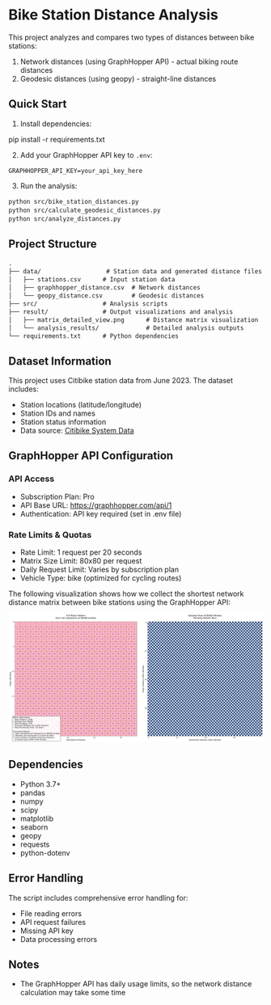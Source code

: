# Bike Station Distance Analysis

This project analyzes and compares two types of distances between bike stations:
1. Network distances (using GraphHopper API) - actual biking route distances
2. Geodesic distances (using geopy) - straight-line distances

## Quick Start

1. Install dependencies:

pip install -r requirements.txt


2. Add your GraphHopper API key to `.env`:
```
GRAPHHOPPER_API_KEY=your_api_key_here
```

3. Run the analysis:
```bash
python src/bike_station_distances.py
python src/calculate_geodesic_distances.py
python src/analyze_distances.py
```

## Project Structure

```
.
├── data/                  # Station data and generated distance files
│   ├── stations.csv      # Input station data
│   ├── graphhopper_distance.csv  # Network distances
│   └── geopy_distance.csv        # Geodesic distances
├── src/                  # Analysis scripts
├── result/               # Output visualizations and analysis
│   ├── matrix_detailed_view.png      # Distance matrix visualization
│   └── analysis_results/             # Detailed analysis outputs
└── requirements.txt      # Python dependencies
```

## Dataset Information

This project uses Citibike station data from June 2023. The dataset includes:
- Station locations (latitude/longitude)
- Station IDs and names
- Station status information
- Data source: [Citibike System Data](https://citibikenyc.com/system-data)
## GraphHopper API Configuration

### API Access
- Subscription Plan: Pro
- API Base URL: https://graphhopper.com/api/1
- Authentication: API key required (set in .env file)

### Rate Limits & Quotas
- Rate Limit: 1 request per 20 seconds
- Matrix Size Limit: 80x80 per request
- Daily Request Limit: Varies by subscription plan
- Vehicle Type: bike (optimized for cycling routes)


The following visualization shows how we collect the shortest network distance matrix between bike stations using the GraphHopper API:

![Matrix Detailed View](matrix_detailed_view.png)

## Dependencies

- Python 3.7+
- pandas
- numpy
- scipy
- matplotlib
- seaborn
- geopy
- requests
- python-dotenv

## Error Handling

The script includes comprehensive error handling for:
- File reading errors
- API request failures
- Missing API key
- Data processing errors

## Notes

- The GraphHopper API has daily usage limits, so the network distance calculation may take some time



